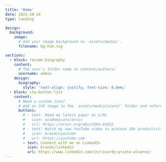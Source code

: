 ```yaml
---
title: 'Home'
date: 2023-10-24
type: landing

design:
  background:
    image:
      # Add your image background to `assets/media/`.
      filename: bg-hue.svg

sections:
  - block: resume-biography
    content:
      # The user's folder name in content/authors/
      username: admin
    design:
      biography:
        style: 'text-align: justify; font-size: 0.8em;'
  - block: cta-button-list
    content:
      # Need a custom icon?
      # Add an SVG image to the `assets/media/icons/` folder and reference it in the `icon` field below
      buttons:
        # - text: Read my latest paper on LLMs
        #   icon: academicons/arxiv
        #   url: https://arxiv.org/abs/2304.01852
        # - text: Watch my new YouTube video to achieve 20x productivity
        #   icon: brands/youtube
        #   url: https://youtube.com
        - text: Connect with me on LinkedIn
          icon: brands/linkedin
          url: https://www.linkedin.com/in/ricardo-prieto-alvarez/
---
```

